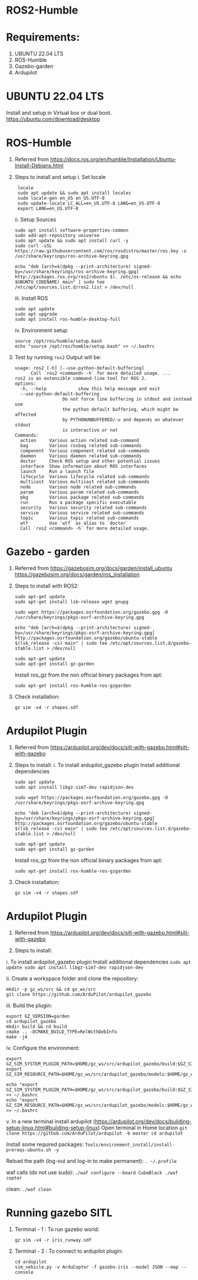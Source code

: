 # ROS2-Humble

# Requirements:
1. UBUNTU 22.04 LTS
2. ROS-Humble
4. Gazebo-garden
5. Ardupilot

# UBUNTU 22.04 LTS
Install and setup in Virtual box or dual boot.
https://ubuntu.com/download/desktop

# ROS-Humble
1. Referred from https://docs.ros.org/en/humble/Installation/Ubuntu-Install-Debians.html
2. Steps to install and setup
  i. Set locale
   ```
    locale
    sudo apt update && sudo apt install locales
    sudo locale-gen en_US en_US.UTF-8
    sudo update-locale LC_ALL=en_US.UTF-8 LANG=en_US.UTF-8
    export LANG=en_US.UTF-8
   ```

   ii. Setup Sources
    ```
    sudo apt install software-properties-common
    sudo add-apt-repository universe
    sudo apt update && sudo apt install curl -y
    sudo curl -sSL https://raw.githubusercontent.com/ros/rosdistro/master/ros.key -o /usr/share/keyrings/ros-archive-keyring.gpg
    ```
    ```
    echo "deb [arch=$(dpkg --print-architecture) signed-by=/usr/share/keyrings/ros-archive-keyring.gpg] http://packages.ros.org/ros2/ubuntu $(. /etc/os-release && echo $UBUNTU_CODENAME) main" | sudo tee /etc/apt/sources.list.d/ros2.list > /dev/null
    ```

    iii. Install ROS
     ```
    sudo apt update
    sudo apt upgrade
    sudo apt install ros-humble-desktop-full
     ```

     iv. Environment setup
     ```
     source /opt/ros/humble/setup.bash
     echo "source /opt/ros/humble/setup.bash" >> ~/.bashrc
     ```

3. Test by running ```ros2```
   Output will be:
   ```
   usage: ros2 [-h] [--use-python-default-buffering]
         Call `ros2 <command> -h` for more detailed usage. ...
   ros2 is an extensible command-line tool for ROS 2.
   options:
     -h, --help            show this help message and exit
     --use-python-default-buffering
                     Do not force line buffering in stdout and instead use
                     the python default buffering, which might be affected
                     by PYTHONUNBUFFERED/-u and depends on whatever stdout
                     is interactive or not
   Commands:
     action     Various action related sub-command
     bag        Various rosbag related sub-commands    
     component  Various component related sub-commands    
     daemon     Various daemon related sub-commands    
     doctor     Check ROS setup and other potential issues    
     interface  Show information about ROS interfaces    
     launch     Run a launch file    
     lifecycle  Various lifecycle related sub-commands    
     multicast  Various multicast related sub-commands    
     node       Various node related sub-commands    
     param      Various param related sub-commands    
     pkg        Various package related sub-commands    
     run        Run a package specific executable    
     security   Various security related sub-commands    
     service    Various service related sub-commands    
     topic      Various topic related sub-commands    
     wtf        Use `wtf` as alias to `doctor`        
     Call `ros2 <command> -h` for more detailed usage.
   ```

# Gazebo - garden
1. Referred from
  https://gazebosim.org/docs/garden/install_ubuntu
  https://gazebosim.org/docs/garden/ros_installation

2. Steps to install with ROS2:
   ```
   sudo apt-get update
   sudo apt-get install lsb-release wget gnupg
   ```
   ```
   sudo wget https://packages.osrfoundation.org/gazebo.gpg -O /usr/share/keyrings/pkgs-osrf-archive-keyring.gpg
   ```
   ```
   echo "deb [arch=$(dpkg --print-architecture) signed-by=/usr/share/keyrings/pkgs-osrf-archive-keyring.gpg] http://packages.osrfoundation.org/gazebo/ubuntu-stable $(lsb_release -cs) main" | sudo tee /etc/apt/sources.list.d/gazebo-stable.list > /dev/null
   ```
   ```
   sudo apt-get update
   sudo apt-get install gz-garden
   ```
   Install ros_gz from the non official binary packages from apt:
   ```
   sudo apt-get install ros-humble-ros-gzgarden
   ```

3. Check installation:
   ```
   gz sim -v4 -r shapes.sdf
   ```

# Ardupilot Plugin
1. Referred from https://ardupilot.org/dev/docs/sitl-with-gazebo.html#sitl-with-gazebo

2. Steps to install:
  i. To install ardupilot_gazebo plugin
      Install additional dependencies
   ```
   sudo apt update
   sudo apt install libgz-sim7-dev rapidjson-dev
   ```
   ```
   sudo wget https://packages.osrfoundation.org/gazebo.gpg -O /usr/share/keyrings/pkgs-osrf-archive-keyring.gpg
   ```
   ```
   echo "deb [arch=$(dpkg --print-architecture) signed-by=/usr/share/keyrings/pkgs-osrf-archive-keyring.gpg] http://packages.osrfoundation.org/gazebo/ubuntu-stable $(lsb_release -cs) main" | sudo tee /etc/apt/sources.list.d/gazebo-stable.list > /dev/null
   ```
   ```
   sudo apt-get update
   sudo apt-get install gz-garden
   ```
   Install ros_gz from the non official binary packages from apt:
   ```
   sudo apt-get install ros-humble-ros-gzgarden
   ```
3. Check installation:
    ```
    gz sim -v4 -r shapes.sdf
    ```

# Ardupilot Plugin
1. Referred from https://ardupilot.org/dev/docs/sitl-with-gazebo.html#sitl-with-gazebo

2. Steps to install:

  i. To install ardupilot_gazebo plugin
    Install additional dependencies
    ```
    sudo apt update
    sudo apt install libgz-sim7-dev rapidjson-dev
    ```

  ii. Create a workspace folder and clone the repository:
  ```
  mkdir -p gz_ws/src && cd gz_ws/src
  git clone https://github.com/ArduPilot/ardupilot_gazebo
  ```

  iii. Build the plugin:
  ```
  export GZ_VERSION=garden
  cd ardupilot_gazebo
  mkdir build && cd build
  cmake .. -DCMAKE_BUILD_TYPE=RelWithDebInfo
  make -j4
  ```

  iv. Configure the environment:
  ```
  export GZ_SIM_SYSTEM_PLUGIN_PATH=$HOME/gz_ws/src/ardupilot_gazebo/build:$GZ_SIM_SYSTEM_PLUGIN_PATH
  export GZ_SIM_RESOURCE_PATH=$HOME/gz_ws/src/ardupilot_gazebo/models:$HOME/gz_ws/src/ardupilot_gazebo/worlds:$GZ_SIM_RESOURCE_PATH
  ```
  ```
  echo "export GZ_SIM_SYSTEM_PLUGIN_PATH=$HOME/gz_ws/src/ardupilot_gazebo/build:$GZ_SIM_SYSTEM_PLUGIN_PATH" >> ~/.bashrc
  echo "export GZ_SIM_RESOURCE_PATH=$HOME/gz_ws/src/ardupilot_gazebo/models:$HOME/gz_ws/src/ardupilot_gazebo/worlds:$GZ_SIM_RESOURCE_PATH" >> ~/.bashrc
  ```

  v. In a new terminal install ardupilot (https://ardupilot.org/dev/docs/building-setup-linux.html#building-setup-linux)
    Open terminal in Home location
    ```
    git clone https://github.com/ArduPilot/ardupilot -b master
    cd ardupilot
    ```
    
  Install some required packages:
    ```
    Tools/environment_install/install-prereqs-ubuntu.sh -y
    ```
  
  Reload the path (log-out and log-in to make permanent):
    ```
    . ~/.profile
    ```
    
  waf calls (do not use sudo):
    ```
    ./waf configure --board CubeBlack
    ./waf copter
    ```
  
  clean:
    ```
    ./waf clean
    ```

# Running gazebo SITL
1. Terminal - 1 : To run gazebo world:
   ```
   gz sim -v4 -r iris_runway.sdf
   ```

2. Terminal - 2 : To connect to ardupilot plugin:
   ```
   cd ardupilot
   sim_vehicle.py -v ArduCopter -f gazebo-iris --model JSON --map --console
   ```
